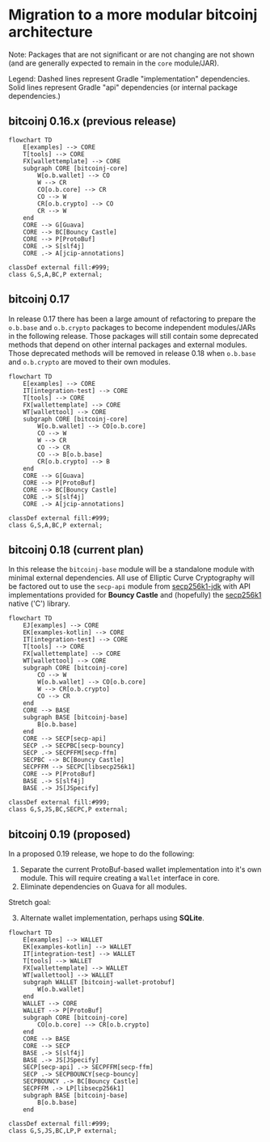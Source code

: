 # Migration to a more modular bitcoinj architecture

Note: Packages that are not significant or are not changing are not shown (and are generally expected to remain in the `core` module/JAR).

Legend: Dashed lines represent Gradle "implementation" dependencies. Solid lines represent Gradle "api" dependencies (or internal package dependencies.)

## bitcoinj 0.16.x (previous release)

````mermaid
flowchart TD
    E[examples] --> CORE
    T[tools] --> CORE
    FX[wallettemplate] --> CORE
    subgraph CORE [bitcoinj-core]
        W[o.b.wallet] --> CO
        W --> CR
        CO[o.b.core] --> CR
        CO --> W
        CR[o.b.crypto] --> CO
        CR --> W
    end
    CORE --> G[Guava]
    CORE --> BC[Bouncy Castle]
    CORE --> P[ProtoBuf]
    CORE .-> S[slf4j]
    CORE .-> A[jcip-annotations]

classDef external fill:#999;
class G,S,A,BC,P external;
````
           
## bitcoinj 0.17

In release 0.17 there has been a large amount of refactoring to prepare the `o.b.base` and `o.b.crypto` packages to become independent modules/JARs in the following release. Those packages will still contain some deprecated methods that depend on other internal packages and external modules. Those deprecated methods will be removed in release 0.18 when `o.b.base` and `o.b.crypto` are moved to their own modules.


````mermaid
flowchart TD
    E[examples] --> CORE
    IT[integration-test] --> CORE
    T[tools] --> CORE
    FX[wallettemplate] --> CORE
    WT[wallettool] --> CORE
    subgraph CORE [bitcoinj-core]
        W[o.b.wallet] --> CO[o.b.core]
        CO --> W
        W --> CR
        CO --> CR
        CO --> B[o.b.base]
        CR[o.b.crypto] --> B
    end
    CORE --> G[Guava]
    CORE --> P[ProtoBuf]
    CORE --> BC[Bouncy Castle]
    CORE .-> S[slf4j]
    CORE .-> A[jcip-annotations]

classDef external fill:#999;
class G,S,A,BC,P external;
````

## bitcoinj 0.18 (current plan)
 
In this release the `bitcoinj-base` module will be a standalone module with minimal external dependencies. All use of Elliptic Curve Cryptography will be factored out to use the  `secp-api` module from [secp256k1-jdk](https://github.com/bitcoinj/secp256k1-jdk) with API implementations provided for **Bouncy Castle** and (hopefully) the [secp256k1](https://github.com/bitcoin-core/secp256k1) native ('C') library.

````mermaid
flowchart TD
    EJ[examples] --> CORE
    EK[examples-kotlin] --> CORE
    IT[integration-test] --> CORE
    T[tools] --> CORE
    FX[wallettemplate] --> CORE
    WT[wallettool] --> CORE
    subgraph CORE [bitcoinj-core]
        CO --> W
        W[o.b.wallet] --> CO[o.b.core]
        W --> CR[o.b.crypto]
        CO --> CR
    end
    CORE --> BASE
    subgraph BASE [bitcoinj-base]
        B[o.b.base]
    end
    CORE --> SECP[secp-api]
    SECP .-> SECPBC[secp-bouncy]
    SECP .-> SECPFFM[secp-ffm]
    SECPBC --> BC[Bouncy Castle]
    SECPFFM --> SECPC[libsecp256k1]
    CORE --> P[ProtoBuf]
    BASE .-> S[slf4j]
    BASE .-> JS[JSpecify]

classDef external fill:#999;
class G,S,JS,BC,SECPC,P external;
````

## bitcoinj 0.19 (proposed)

In a proposed 0.19 release, we hope to do the following:

1. Separate the current ProtoBuf-based wallet implementation into it's own module. This will require creating a `Wallet` interface in core.
2. Eliminate dependencies on Guava for all modules.

Stretch goal:

3. Alternate wallet implementation, perhaps using **SQLite**.


````mermaid
flowchart TD
    E[examples] --> WALLET
    EK[examples-kotlin] --> WALLET
    IT[integration-test] --> WALLET
    T[tools] --> WALLET
    FX[wallettemplate] --> WALLET
    WT[wallettool] --> WALLET
    subgraph WALLET [bitcoinj-wallet-protobuf]
        W[o.b.wallet]
    end
    WALLET --> CORE
    WALLET --> P[ProtoBuf]
    subgraph CORE [bitcoinj-core]
        CO[o.b.core] --> CR[o.b.crypto]
    end
    CORE --> BASE
    CORE --> SECP
    BASE .-> S[slf4j]
    BASE .-> JS[JSpecify]
    SECP[secp-api] .-> SECPFFM[secp-ffm]
    SECP .-> SECPBOUNCY[secp-bouncy]
    SECPBOUNCY .-> BC[Bouncy Castle]
    SECPFFM .-> LP[libsecp256k1]
    subgraph BASE [bitcoinj-base]
        B[o.b.base]
    end

classDef external fill:#999;
class G,S,JS,BC,LP,P external;
````
